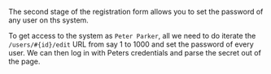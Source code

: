 The second stage of the registration form allows you to set the password of any
user on ths system.

To get access to the system as `Peter Parker`, all we need to do iterate the
`/users/#{id}/edit` URL from say 1 to 1000 and set the password of every user.
We can then log in with Peters credentials and parse the secret out of the page.
